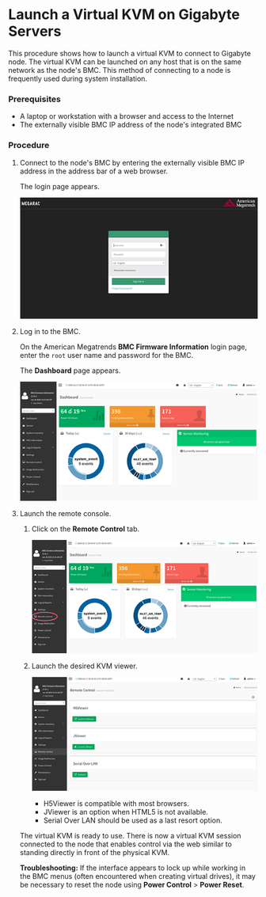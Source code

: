 # Launch a Virtual KVM on Gigabyte Servers

This procedure shows how to launch a virtual KVM to connect to Gigabyte node. The virtual KVM can be launched on any host that is on the same network as the node's BMC. This method of connecting to a node is frequently used during system installation.

### Prerequisites

-   A laptop or workstation with a browser and access to the Internet
-   The externally visible BMC IP address of the node's integrated BMC

### Procedure

1.  Connect to the node's BMC by entering the externally visible BMC IP address in the address bar of a web browser.

    The login page appears.

    ![BMC Firmware Information Login Page](../../img/operations/BMC_Firmware_Information_Login_Page.png "BMC Firmware Information Login Page")

2.  Log in to the BMC.

    On the American Megatrends **BMC Firmware Information** login page, enter the `root` user name and password for the BMC.

    The **Dashboard** page appears.

    ![BMC Firmware Dashboard](../../img/operations/BMC_Firmware_Dashboard.png "BMC Firmware Dashboard")

3.  Launch the remote console.

    1.  Click on the **Remote Control** tab.

        ![Dashboard Remote Control](../../img/operations/Dashboard_Remote_Control.png "Dashboard Remote Control")

    2.  Launch the desired KVM viewer.

        ![KVM Options](../../img/operations/KVM_Options.png "KVM Options")

        - H5Viewer is compatible with most browsers.
        - JViewer is an option when HTML5 is not available.
        - Serial Over LAN should be used as a last resort option.

    The virtual KVM is ready to use. There is now a virtual KVM session connected to the node that enables control via the web similar to standing directly in front of the physical KVM.

    **Troubleshooting:** If the interface appears to lock up while working in the BMC menus \(often encountered when creating virtual drives\), it may be necessary to reset the node using **Power Control** \> **Power Reset**.

